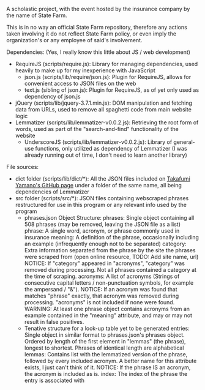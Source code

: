 A scholastic project, with the event hosted by the insurance company by the name of State Farm.

This is in no way an official State Farm repository, 
therefore any actions taken involving it do not reflect State Farm policy,
or even imply the organization's or any employee of said's involvement.

Dependencies: (Yes, I really know this little about JS / web development)
  - RequireJS (scripts/require.js): Library for managing dependencies, used heavily to make up for my inexperience with JavaScript
    - json.js (scripts/lib/require/json.js): Plugin for RequireJS, allows for convenient access to JSON files on the web
    - text.js (sibling of json.js): Plugin for RequireJS, as of yet only used as dependency of json.js
  - jQuery (scripts/lib/jquery-3.7.1.min.js): DOM manipulation and fetching data from URLs, used to remove all spaghetti code from main website logic
  - Lemmatizer (scripts/lib/lemmatizer-v0.0.2.js): Retrieving the root form of words, used as part of the "search-and-find" functionality of the website
    - UnderscoreJS (scripts/lib/lemmatizer-v0.0.2.js): Library of general-use functions, only utilized as dependency of Lemmatizer
                                                       (I was already running out of time, I don't need to learn another library)

File sources:
  - dict folder (scripts/lib/dict/*): All the JSON files included on [Takafumi Yamano's GitHub page]([url](https://github.com/takafumir/javascript-lemmatizer/tree/master/dict)) under a folder of the same name,
                                      all being dependencies of Lemmatizer
  - src folder (scripts/src/*): JSON files containing webscraped phrases restructured for use in this program or any relevant info used by the program
    - phrases.json Object Structure:
        phrases: Single object containing all 508 phrases (may be removed, leaving the JSON file as a list)
          phrase: A single word, acronym, or phrase commonly used in insurance
          meaning: A definition of the phrase, occasionally including an example (infrequently enough not to be separated)
          category: Extra information separated from the phrase by the site the phrases were scraped from (open online resource, TODO: Add site name, url)
                    NOTICE: If "category" appeared in "acronyms", "category" was removed during processing.
                            Not all phrases contained a category at the time of scraping.
          acronyms: A list of acronyms (Strings of consecutive capital letters / non-punctuation symbols, for example the ampersand / "&").
                    NOTICE: If an acronym was found that matches "phrase" exactly, that acronym was removed during processing.
                            "acronyms" is not included if none were found.
                    WARNING: At least one phrase object contains acronyms from an example contained in the "meaning" attribute, and may or may not result in false positives.
    - Tenative structure for a look-up table yet to be generated
        entries: Single object in similar format to phrases.json's phrases object. Ordered by length of the first element in "lemmas" (the phrase), longest to shortest. Phrases of identical length are alphabetical
          lemmas: Contains list with the lemmatized version of the phrase, followed by every included acronym. A better name for this attribute exists, I just can't think of it.
                  NOTICE: If the phrase IS an acronym, the acronym is included as is.
          index: The index of the phrase the entry is associated with
